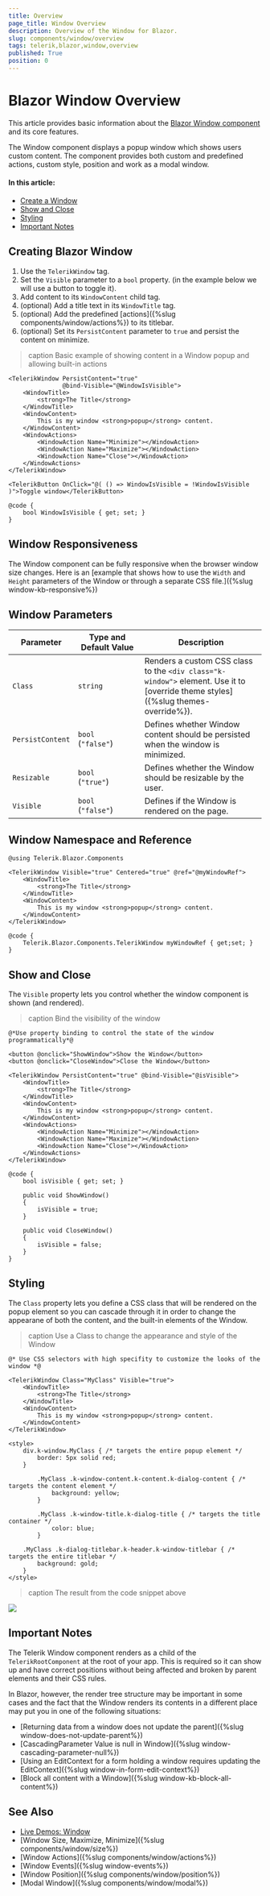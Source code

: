 ```yaml
---
title: Overview
page_title: Window Overview
description: Overview of the Window for Blazor.
slug: components/window/overview
tags: telerik,blazor,window,overview
published: True
position: 0
---
```


# Blazor Window Overview

This article provides basic information about the <a href="https://www.telerik.com/blazor-ui/window" target="_blank">Blazor Window component</a> and its core features.

The Window component displays a popup window which shows users custom content. The component provides both custom and predefined actions, custom style, position and work as a modal window.

#### In this article:

* [Create a Window](#create-a-window)
* [Show and Close](#show-and-close)
* [Styling](#styling)
* [Important Notes](#important-notes)

## Creating Blazor Window

1. Use the `TelerikWindow` tag.
1. Set the `Visible` parameter to a `bool` property. (in the example below we will use a button to toggle it).
1. Add content to its `WindowContent` child tag.
1. (optional) Add a title text in its `WindowTitle` tag.
1. (optional) Add the predefined [actions]({%slug components/window/actions%}) to its titlebar.
1. (optional) Set its `PersistContent` parameter to `true` and persist the content on minimize.

>caption Basic example of showing content in a Window popup and allowing built-in actions

````CSHTML
<TelerikWindow PersistContent="true" 
               @bind-Visible="@WindowIsVisible">
    <WindowTitle>
        <strong>The Title</strong>
    </WindowTitle>
    <WindowContent>
        This is my window <strong>popup</strong> content.
    </WindowContent>
    <WindowActions>
        <WindowAction Name="Minimize"></WindowAction>
        <WindowAction Name="Maximize"></WindowAction>
        <WindowAction Name="Close"></WindowAction>
    </WindowActions>
</TelerikWindow>

<TelerikButton OnClick="@( () => WindowIsVisible = !WindowIsVisible )">Toggle window</TelerikButton>

@code {
    bool WindowIsVisible { get; set; }
}
````

## Window Responsiveness

The Window component can be fully responsive when the browser window size changes. Here is an [example that shows how to use the `Width` and `Height` parameters of the Window or through a separate CSS file.]({%slug window-kb-responsive%})

## Window Parameters

<style>
    article style + table {
        table-layout: auto;
        word-break: normal;
    }
</style>

| Parameter | Type and Default&nbsp;Value | Description |
| --- | --- | --- |
| `Class` | `string` | Renders a custom CSS class to the `<div class="k-window">` element. Use it to [override theme styles]({%slug themes-override%}). |
| `PersistContent` | `bool`<br />(`"false"`) | Defines whether Window content should be persisted when the window is minimized. |
| `Resizable` | `bool`<br />(`"true"`) | Defines whether the Window should be resizable by the user. |
| `Visible` | `bool`<br />(`"false"`) | Defines if the Window is rendered on the page. |

## Window Namespace and Reference

````CSHTML
@using Telerik.Blazor.Components

<TelerikWindow Visible="true" Centered="true" @ref="@myWindowRef">
	<WindowTitle>
		<strong>The Title</strong>
	</WindowTitle>
	<WindowContent>
		This is my window <strong>popup</strong> content.
	</WindowContent>
</TelerikWindow>

@code {
    Telerik.Blazor.Components.TelerikWindow myWindowRef { get;set; }
}
````

## Show and Close

The `Visible` property lets you control whether the window component is shown (and rendered).

>caption Bind the visibility of the window

````CSHTML
@*Use property binding to control the state of the window programmatically*@

<button @onclick="ShowWindow">Show the Window</button>
<button @onclick="CloseWindow">Close the Window</button>

<TelerikWindow PersistContent="true" @bind-Visible="@isVisible">
    <WindowTitle>
        <strong>The Title</strong>
    </WindowTitle>
    <WindowContent>
        This is my window <strong>popup</strong> content.
    </WindowContent>
    <WindowActions>
        <WindowAction Name="Minimize"></WindowAction>
        <WindowAction Name="Maximize"></WindowAction>
        <WindowAction Name="Close"></WindowAction>
    </WindowActions>
</TelerikWindow>

@code {
    bool isVisible { get; set; }

    public void ShowWindow()
    {
        isVisible = true;
    }

    public void CloseWindow()
    {
        isVisible = false;
    }
}
````

## Styling

The `Class` property lets you define a CSS class that will be rendered on the popup element so you can cascade through it in order to change the appearane of both the content, and the built-in elements of the Window.

>caption Use a Class to change the appearance and style of the Window

````CSHTML
@* Use CSS selectors with high specifity to customize the looks of the window *@

<TelerikWindow Class="MyClass" Visible="true">
    <WindowTitle>
        <strong>The Title</strong>
    </WindowTitle>
    <WindowContent>
        This is my window <strong>popup</strong> content.
    </WindowContent>
</TelerikWindow>

<style>
    div.k-window.MyClass { /* targets the entire popup element */
        border: 5px solid red;
    }

        .MyClass .k-window-content.k-content.k-dialog-content { /* targets the content element */
            background: yellow;
        }

        .MyClass .k-window-title.k-dialog-title { /* targets the title container */
            color: blue;
        }

    .MyClass .k-dialog-titlebar.k-header.k-window-titlebar { /* targets the entire titlebar */
        background: gold;
    }
</style>
````

>caption The result from the code snippet above

![](images/window-custom-styling.png)

## Important Notes

The Telerik Window component renders as a child of the `TelerikRootComponent` at the root of your app. This is required so it can show up and have correct positions without being affected and broken by parent elements and their CSS rules.

In Blazor, however, the render tree structure may be important in some cases and the fact that the Window renders its contents in a different place may put you in one of the following situations:

* [Returning data from a window does not update the parent]({%slug window-does-not-update-parent%})
* [CascadingParameter Value is null in Window]({%slug window-cascading-parameter-null%})
* [Using an EditContext for a form holding a window requires updating the EditContext]({%slug window-in-form-edit-context%})
* [Block all content with a Window]({%slug window-kb-block-all-content%})

## See Also

  * [Live Demos: Window](https://demos.telerik.com/blazor-ui/window/index)
  * [Window Size, Maximize, Minimize]({%slug components/window/size%})
  * [Window Actions]({%slug components/window/actions%})
  * [Window Events]({%slug window-events%})
  * [Window Position]({%slug components/window/position%})
  * [Modal Window]({%slug components/window/modal%})

